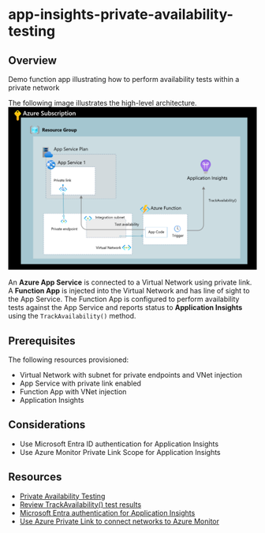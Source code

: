# app-insights-private-availability-testing

## Overview

Demo function app illustrating how to perform availability tests within a private network

The following image illustrates the high-level architecture.
![High level architecture](./docs/img/high-level-architecture.png)

An **Azure App Service** is connected to a Virtual Network using private link. A **Function App** is injected into the Virtual Network and has line of sight to the App Service. The Function App is configured to perform availability tests against the App Service and reports status to **Application Insights** using the `TrackAvailability()` method.

  
## Prerequisites
The following resources provisioned:
- Virtual Network with subnet for private endpoints and VNet injection 
- App Service with private link enabled
- Function App with VNet injection
- Application Insights

## Considerations
- Use Microsoft Entra ID authentication for Application Insights
- Use Azure Monitor Private Link Scope for Application Insights

## Resources
- [Private Availability Testing](https://learn.microsoft.com/en-us/azure/azure-monitor/app/availability-private-test)
- [Review TrackAvailability() test results](https://learn.microsoft.com/en-us/azure/azure-monitor/app/availability-azure-functions)
- [Microsoft Entra authentication for Application Insights](https://learn.microsoft.com/en-us/azure/azure-monitor/app/azure-ad-authentication?tabs=net)
- [Use Azure Private Link to connect networks to Azure Monitor](https://learn.microsoft.com/en-us/azure/azure-monitor/logs/private-link-security)